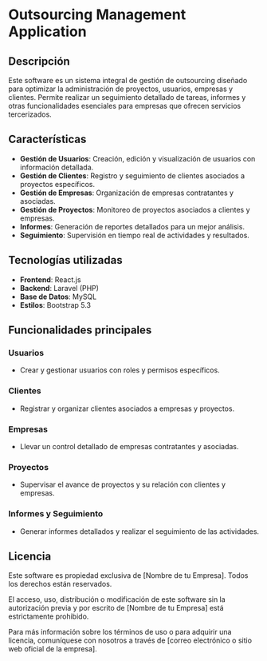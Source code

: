 # Outsourcing Management Application

## Descripción
Este software es un sistema integral de gestión de outsourcing diseñado para optimizar la administración de proyectos, usuarios, empresas y clientes. Permite realizar un seguimiento detallado de tareas, informes y otras funcionalidades esenciales para empresas que ofrecen servicios tercerizados.

## Características
- **Gestión de Usuarios**: Creación, edición y visualización de usuarios con información detallada.
- **Gestión de Clientes**: Registro y seguimiento de clientes asociados a proyectos específicos.
- **Gestión de Empresas**: Organización de empresas contratantes y asociadas.
- **Gestión de Proyectos**: Monitoreo de proyectos asociados a clientes y empresas.
- **Informes**: Generación de reportes detallados para un mejor análisis.
- **Seguimiento**: Supervisión en tiempo real de actividades y resultados.

## Tecnologías utilizadas
- **Frontend**: React.js
- **Backend**: Laravel (PHP)
- **Base de Datos**: MySQL
- **Estilos**: Bootstrap 5.3

## Funcionalidades principales
### Usuarios
- Crear y gestionar usuarios con roles y permisos específicos.

### Clientes
- Registrar y organizar clientes asociados a empresas y proyectos.

### Empresas
- Llevar un control detallado de empresas contratantes y asociadas.

### Proyectos
- Supervisar el avance de proyectos y su relación con clientes y empresas.

### Informes y Seguimiento
- Generar informes detallados y realizar el seguimiento de las actividades.

## Licencia

Este software es propiedad exclusiva de [Nombre de tu Empresa]. Todos los derechos están reservados.

El acceso, uso, distribución o modificación de este software sin la autorización previa y por escrito de [Nombre de tu Empresa] está estrictamente prohibido. 

Para más información sobre los términos de uso o para adquirir una licencia, comuníquese con nosotros a través de [correo electrónico o sitio web oficial de la empresa].

